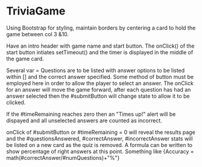 # TriviaGame

Using Bootstrap for styling, maintain borders by centering a card to hold the game between col 3 &10. 

Have an intro header with game name and start button. The onClick() of the start button intiates setTimeout() and the timer is displayed in the middle of the game card. 

Several var = Questions are to be listed with answer options to be listed within [] and the correct answer specified. Some method of button must be employed here in order to allow the player to select an answer. The onClick for an answer will move the game forward, after each question has had an answer selected then the #submitButton will change state to allow it to be clicked.

If the #timeRemaining reaches zero then an "Times up!" alert will be dispayed and all unselected answers are counted as incorrect.

onClick of #submitButton or #timeRemaining = 0 will  reveal the results page and the #questionsAnswered, #correctAnswer, #incorrectAnswer stats will be listed on a new card as the quiz is removed. A formula can be written to show percentage of right answers at this point. Something like {Accuracy = math(#correctAnswer/#numQuestions)+"%"}